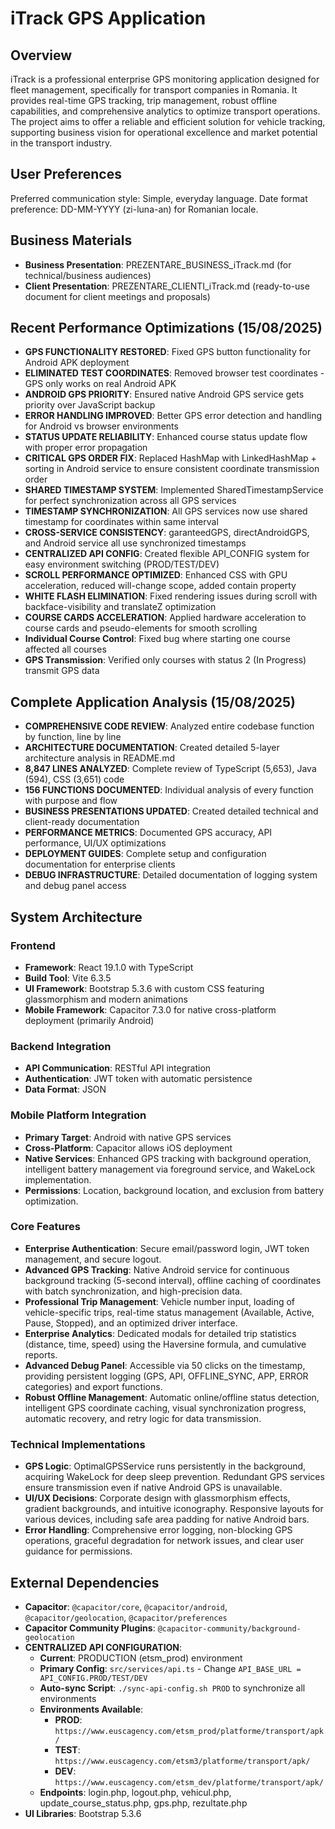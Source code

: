 # iTrack GPS Application

## Overview
iTrack is a professional enterprise GPS monitoring application designed for fleet management, specifically for transport companies in Romania. It provides real-time GPS tracking, trip management, robust offline capabilities, and comprehensive analytics to optimize transport operations. The project aims to offer a reliable and efficient solution for vehicle tracking, supporting business vision for operational excellence and market potential in the transport industry.

## User Preferences
Preferred communication style: Simple, everyday language.
Date format preference: DD-MM-YYYY (zi-luna-an) for Romanian locale.

## Business Materials
- **Business Presentation**: PREZENTARE_BUSINESS_iTrack.md (for technical/business audiences)
- **Client Presentation**: PREZENTARE_CLIENTI_iTrack.md (ready-to-use document for client meetings and proposals)

## Recent Performance Optimizations (15/08/2025)
- **GPS FUNCTIONALITY RESTORED**: Fixed GPS button functionality for Android APK deployment
- **ELIMINATED TEST COORDINATES**: Removed browser test coordinates - GPS only works on real Android APK
- **ANDROID GPS PRIORITY**: Ensured native Android GPS service gets priority over JavaScript backup
- **ERROR HANDLING IMPROVED**: Better GPS error detection and handling for Android vs browser environments
- **STATUS UPDATE RELIABILITY**: Enhanced course status update flow with proper error propagation
- **CRITICAL GPS ORDER FIX**: Replaced HashMap with LinkedHashMap + sorting in Android service to ensure consistent coordinate transmission order
- **SHARED TIMESTAMP SYSTEM**: Implemented SharedTimestampService for perfect synchronization across all GPS services
- **TIMESTAMP SYNCHRONIZATION**: All GPS services now use shared timestamp for coordinates within same interval 
- **CROSS-SERVICE CONSISTENCY**: garanteedGPS, directAndroidGPS, and Android service all use synchronized timestamps
- **CENTRALIZED API CONFIG**: Created flexible API_CONFIG system for easy environment switching (PROD/TEST/DEV)
- **SCROLL PERFORMANCE OPTIMIZED**: Enhanced CSS with GPU acceleration, reduced will-change scope, added contain property
- **WHITE FLASH ELIMINATION**: Fixed rendering issues during scroll with backface-visibility and translateZ optimization
- **COURSE CARDS ACCELERATION**: Applied hardware acceleration to course cards and pseudo-elements for smooth scrolling
- **Individual Course Control**: Fixed bug where starting one course affected all courses
- **GPS Transmission**: Verified only courses with status 2 (In Progress) transmit GPS data

## Complete Application Analysis (15/08/2025)
- **COMPREHENSIVE CODE REVIEW**: Analyzed entire codebase function by function, line by line
- **ARCHITECTURE DOCUMENTATION**: Created detailed 5-layer architecture analysis in README.md
- **8,847 LINES ANALYZED**: Complete review of TypeScript (5,653), Java (594), CSS (3,651) code
- **156 FUNCTIONS DOCUMENTED**: Individual analysis of every function with purpose and flow
- **BUSINESS PRESENTATIONS UPDATED**: Created detailed technical and client-ready documentation
- **PERFORMANCE METRICS**: Documented GPS accuracy, API performance, UI/UX optimizations
- **DEPLOYMENT GUIDES**: Complete setup and configuration documentation for enterprise clients
- **DEBUG INFRASTRUCTURE**: Detailed documentation of logging system and debug panel access

## System Architecture

### Frontend
- **Framework**: React 19.1.0 with TypeScript
- **Build Tool**: Vite 6.3.5
- **UI Framework**: Bootstrap 5.3.6 with custom CSS featuring glassmorphism and modern animations
- **Mobile Framework**: Capacitor 7.3.0 for native cross-platform deployment (primarily Android)

### Backend Integration
- **API Communication**: RESTful API integration
- **Authentication**: JWT token with automatic persistence
- **Data Format**: JSON

### Mobile Platform Integration
- **Primary Target**: Android with native GPS services
- **Cross-Platform**: Capacitor allows iOS deployment
- **Native Services**: Enhanced GPS tracking with background operation, intelligent battery management via foreground service, and WakeLock implementation.
- **Permissions**: Location, background location, and exclusion from battery optimization.

### Core Features
- **Enterprise Authentication**: Secure email/password login, JWT token management, and secure logout.
- **Advanced GPS Tracking**: Native Android service for continuous background tracking (5-second interval), offline caching of coordinates with batch synchronization, and high-precision data.
- **Professional Trip Management**: Vehicle number input, loading of vehicle-specific trips, real-time status management (Available, Active, Pause, Stopped), and an optimized driver interface.
- **Enterprise Analytics**: Dedicated modals for detailed trip statistics (distance, time, speed) using the Haversine formula, and cumulative reports.
- **Advanced Debug Panel**: Accessible via 50 clicks on the timestamp, providing persistent logging (GPS, API, OFFLINE_SYNC, APP, ERROR categories) and export functions.
- **Robust Offline Management**: Automatic online/offline status detection, intelligent GPS coordinate caching, visual synchronization progress, automatic recovery, and retry logic for data transmission.

### Technical Implementations
- **GPS Logic**: OptimalGPSService runs persistently in the background, acquiring WakeLock for deep sleep prevention. Redundant GPS services ensure transmission even if native Android GPS is unavailable.
- **UI/UX Decisions**: Corporate design with glassmorphism effects, gradient backgrounds, and intuitive iconography. Responsive layouts for various devices, including safe area padding for native Android bars.
- **Error Handling**: Comprehensive error logging, non-blocking GPS operations, graceful degradation for network issues, and clear user guidance for permissions.

## External Dependencies
- **Capacitor**: `@capacitor/core`, `@capacitor/android`, `@capacitor/geolocation`, `@capacitor/preferences`
- **Capacitor Community Plugins**: `@capacitor-community/background-geolocation`
- **CENTRALIZED API CONFIGURATION**:
    - **Current**: PRODUCTION (etsm_prod) environment
    - **Primary Config**: `src/services/api.ts` - Change `API_BASE_URL = API_CONFIG.PROD/TEST/DEV`
    - **Auto-sync Script**: `./sync-api-config.sh PROD` to synchronize all environments
    - **Environments Available**:
      - **PROD**: `https://www.euscagency.com/etsm_prod/platforme/transport/apk/`
      - **TEST**: `https://www.euscagency.com/etsm3/platforme/transport/apk/`
      - **DEV**: `https://www.euscagency.com/etsm_dev/platforme/transport/apk/`
    - **Endpoints**: login.php, logout.php, vehicul.php, update_course_status.php, gps.php, rezultate.php
- **UI Libraries**: Bootstrap 5.3.6
```